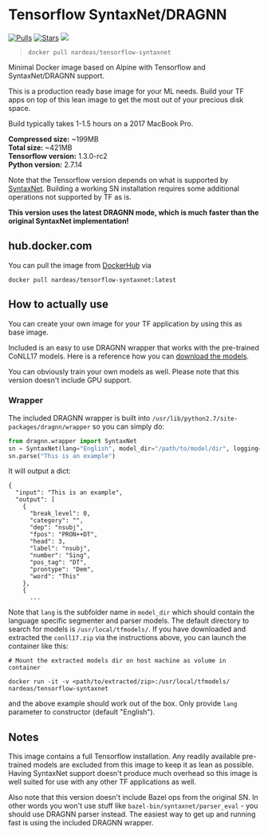 # Tensorflow SyntaxNet/DRAGNN

[![Pulls](https://img.shields.io/docker/pulls/nardeas/tensorflow-syntaxnet.svg)](https://img.shields.io/docker/pulls/nardeas/tensorflow-syntaxnet.svg?style=flat-square)
[![Stars](https://img.shields.io/docker/stars/nardeas/tensorflow-syntaxnet.svg)](https://img.shields.io/docker/stars/nardeas/tensorflow-syntaxnet.svg?style=flat-square)
[![](https://images.microbadger.com/badges/image/nardeas/tensorflow-syntaxnet.svg)](https://microbadger.com/images/nardeas/tensorflow-syntaxnet "Get your own image badge on microbadger.com")

> `docker pull nardeas/tensorflow-syntaxnet`

Minimal Docker image based on Alpine with Tensorflow and SyntaxNet/DRAGNN support.

This is a production ready base image for your ML needs. Build your TF apps on top of this lean image to get the most out of your precious disk space.

Build typically takes 1-1.5 hours on a 2017 MacBook Pro.

**Compressed size:** ~199MB  
**Total size:** ~421MB  
**Tensorflow version:** 1.3.0-rc2  
**Python version:** 2.7.14

Note that the Tensorflow version depends on what is supported by [SyntaxNet](https://github.com/tensorflow/models/tree/master/research/syntaxnet). Building a working SN installation requires some additional operations not supported by TF as is.

**This version uses the latest DRAGNN mode, which is much faster than the original SyntaxNet implementation!**

## hub.docker.com

You can pull the image from [DockerHub](https://hub.docker.com/r/nardeas/tensorflow-syntaxnet/) via

```
docker pull nardeas/tensorflow-syntaxnet:latest
```

## How to actually use

You can create your own image for your TF application by using this as base image.

Included is an easy to use DRAGNN wrapper that works with the pre-trained CoNLL17 models. Here is a reference how you can [download the models](https://github.com/tensorflow/models/blob/master/research/syntaxnet/g3doc/conll2017/README.md).

You can obviously train your own models as well. Please note that this version doesn't include GPU support.

### Wrapper

The included DRAGNN wrapper is built into `/usr/lib/python2.7/site-packages/dragnn/wrapper` so you can simply do:

```python
from dragnn.wrapper import SyntaxNet
sn = SyntaxNet(lang="English", model_dir="/path/to/model/dir", logging=False)
sn.parse("This is an example")
```

It will output a dict:

```
{
  "input": "This is an example",
  "output": [
    {
      "break_level": 0,
      "category": "",
      "dep": "nsubj",
      "fpos": "PRON++DT",
      "head": 3,
      "label": "nsubj",
      "number": "Sing",
      "pos_tag": "DT",
      "prontype": "Dem",
      "word": "This"
    },
    {
      ...
```

Note that `lang` is the subfolder name in `model_dir` which should contain the language specific segmenter and parser models. The default directory to search for models is `/usr/local/tfmodels/`. If you have downloaded and extracted the `conll17.zip` via the instructions above, you can launch the container like this:

```
# Mount the extracted models dir on host machine as volume in container

docker run -it -v <path/to/extracted/zip>:/usr/local/tfmodels/ nardeas/tensorflow-syntaxnet
```

and the above example should work out of the box. Only provide `lang` parameter to constructor (default "English").

## Notes

This image contains a full Tensorflow installation. Any readily available pre-trained models are excluded from this image to keep it as lean as possible. Having SyntaxNet support doesn't produce much overhead so this image is well suited for use with any other TF applications as well.

Also note that this version doesn't include Bazel ops from the original SN. In other words you won't use stuff like `bazel-bin/syntaxnet/parser_eval` - you should use DRAGNN parser instead. The easiest way to get up and running fast is using the included DRAGNN wrapper.
